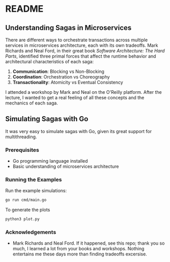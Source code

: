 # README

## Understanding Sagas in Microservices

There are different ways to orchestrate transactions across multiple services in microservices architecture, each with its own tradeoffs. Mark Richards and Neal Ford, in their great book *Software Architecture: The Hard Parts*, identified three primal forces that affect the runtime behavior and architectural characteristics of each saga:

1. **Communication**: Blocking vs Non-Blocking
2. **Coordination**: Orchestration vs Choreography
3. **Transactionality**: Atomicity vs Eventual Consistency

I attended a workshop by Mark and Neal on the O'Reilly platform. After the lecture, I wanted to get a real feeling of all these concepts and the mechanics of each saga.

## Simulating Sagas with Go

It was very easy to simulate sagas with Go, given its great support for multithreading.


### Prerequisites

- Go programming language installed
- Basic understanding of microservices architecture

### Running the Examples

Run the example simulations:

   ```sh
   go run cmd/main.go
   ```

To generate the plots

```sh
python3 plot.py
```

### Acknowledgements

- Mark Richards and Neal Ford. If it happened, see this repo; thank you so much, I learned a lot from your books and workshops. Nothing entertains me these days more than finding tradeoffs excersise.
